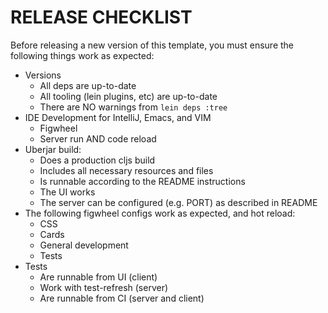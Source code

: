 # RELEASE CHECKLIST

Before releasing a new version of this template, you must ensure the
following things work as expected:

- Versions
    - All deps are up-to-date
    - All tooling (lein plugins, etc) are up-to-date
    - There are NO warnings from `lein deps :tree`
- IDE Development for IntelliJ, Emacs, and VIM
    - Figwheel
    - Server run AND code reload
- Uberjar build:
    - Does a production cljs build
    - Includes all necessary resources and files
    - Is runnable according to the README instructions
    - The UI works
    - The server can be configured (e.g. PORT) as described in README
- The following figwheel configs work as expected, and hot reload:
    - CSS
    - Cards
    - General development
    - Tests
- Tests
    - Are runnable from UI (client)
    - Work with test-refresh (server)
    - Are runnable from CI (server and client)
